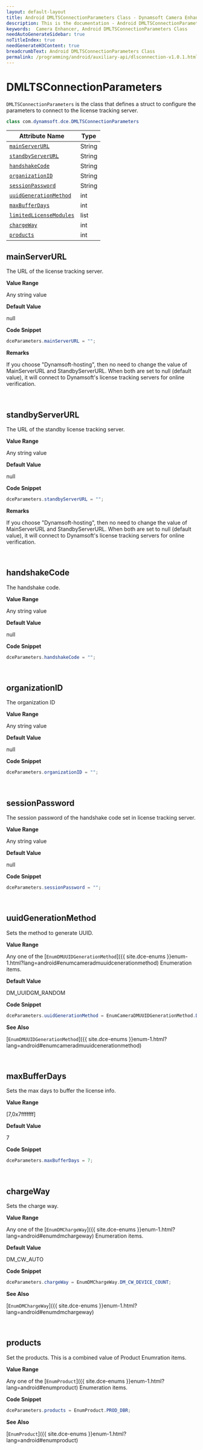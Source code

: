 ```yaml
---
layout: default-layout
title: Android DMLTSConnectionParameters Class - Dynamsoft Camera Enhancer
description: This is the documentation - Android DMLTSConnectionParameters Class page of Dynamsoft Camera Enhancer.
keywords:  Camera Enhancer, Android DMLTSConnectionParameters Class
needAutoGenerateSidebar: true
noTitleIndex: true
needGenerateH3Content: true
breadcrumbText: Android DMLTSConnectionParameters Class
permalink: /programming/android/auxiliary-api/dlsconnection-v1.0.1.html
---
```


# DMLTSConnectionParameters

`DMLTSConnectionParameters` is the class that defines a struct to configure the parameters to connect to the license tracking server.

```java
class com.dynamsoft.dce.DMLTSConnectionParameters
```

| Attribute Name | Type |
|------|------|
| [`mainServerURL`](#mainserverurl) | String |
| [`standbyServerURL`](#standbyserverurl) | String |
| [`handshakeCode`](#handshakecode) | String |
| [`organizationID`](#organizationid) | String |
| [`sessionPassword`](#sessionpassword) | String |
| [`uuidGenerationMethod`](#uuidgenerationmethod) | int |
| [`maxBufferDays`](#maxbufferdays) | int |
| [`limitedLicenseModules`](#limitedlicensemodules) | list |
| [`chargeWay`](#chargeway) | int |
| [`products`](#products) | int |

## mainServerURL

The URL of the license tracking server.

**Value Range**

Any string value

**Default Value**

null

**Code Snippet**

```java
dceParameters.mainServerURL = "";
```

**Remarks**

If you choose "Dynamsoft-hosting", then no need to change the value of MainServerURL and StandbyServerURL. When both are set to null (default value), it will connect to Dynamsoft's license tracking servers for online verification.

&nbsp;

## standbyServerURL

The URL of the standby license tracking server.

**Value Range**

Any string value

**Default Value**

null

**Code Snippet**

```java
dceParameters.standbyServerURL = "";
```

**Remarks**

If you choose "Dynamsoft-hosting", then no need to change the value of MainServerURL and StandbyServerURL. When both are set to null (default value), it will connect to Dynamsoft's license tracking servers for online verification.

&nbsp;

## handshakeCode

The handshake code.

**Value Range**

Any string value

**Default Value**

null

**Code Snippet**

```java
dceParameters.handshakeCode = "";
```

&nbsp;

## organizationID

The organization ID

**Value Range**

Any string value

**Default Value**

null

**Code Snippet**

```java
dceParameters.organizationID = "";
```

&nbsp;

## sessionPassword

The session password of the handshake code set in license tracking server.

**Value Range**

Any string value

**Default Value**

null

**Code Snippet**

```java
dceParameters.sessionPassword = "";
```

&nbsp;

## uuidGenerationMethod

Sets the method to generate UUID.

**Value Range**

Any one of the [`EnumDMUUIDGenerationMethod`]({{ site.dce-enums }}enum-1.html?lang=android#enumcameradmuuidcenerationmethod) Enumeration items.

**Default Value**

DM_UUIDGM_RANDOM

**Code Snippet**

```java
dceParameters.uuidGenerationMethod = EnumCameraDMUUIDGenerationMethod.DM_UUIDGM_RANDOM;
```

**See Also**  

[`EnumDMUUIDGenerationMethod`]({{ site.dce-enums }}enum-1.html?lang=android#enumcameradmuuidcenerationmethod)

&nbsp;


## maxBufferDays

Sets the max days to buffer the license info.

**Value Range**

[7,0x7fffffff]  

**Default Value**

7

**Code Snippet**


```java
dceParameters.maxBufferDays = 7;
```


&nbsp;

## chargeWay

Sets the charge way.

**Value Range**

Any one of the [`EnumDMChargeWay`]({{ site.dce-enums }}enum-1.html?lang=android#enumdmchargeway) Enumeration items.

**Default Value**

DM_CW_AUTO

**Code Snippet**

```java
dceParameters.chargeWay = EnumDMChargeWay.DM_CW_DEVICE_COUNT;
```

**See Also**  

[`EnumDMChargeWay`]({{ site.dce-enums }}enum-1.html?lang=android#enumdmchargeway)

&nbsp;

## products

Set the products. This is a combined value of Product Enumration items.

**Value Range**

Any one of the [`EnumProduct`]({{ site.dce-enums }}enum-1.html?lang=android#enumproduct) Enumeration items.

**Code Snippet**

```java
dceParameters.products = EnumProduct.PROD_DBR;
```

**See Also**  

[`EnumProduct`]({{ site.dce-enums }}enum-1.html?lang=android#enumproduct)

